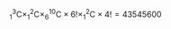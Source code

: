 $_{1}^{3}\textrm{C} \times _{1}^{2}\textrm{C} \times _{6}^{10}\textrm{C} \times 6!  \times _{1}^{2}\textrm{C} \times 4! = 43 545 600$